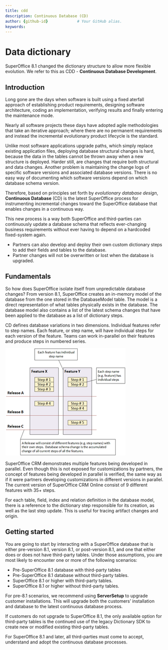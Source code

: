 ```yaml
---
title: cdd       
description: Continuous Database (CD)                   
author: {github-id}             # Your GitHub alias.
keywords:
---
```


# Data dictionary

SuperOffice 8.1 changed the dictionary structure to allow more flexible evolution. We refer to this as CDD - **Continuous Database Development**.

## Introduction

Long gone are the days when software is built using a fixed aterfall approach of establishing product requirements, designing software architecture, coding an implementation, verifying results and finally entering the maintenance mode.

Nearly all software projects these days have adopted agile methodologies that take an iterative approach; where there are no permanent requirements and instead the incremental evolutionary product lifecycle is the standard.

Unlike most software applications upgrade paths, which simply replace existing application files, deploying database structural changes is hard, because the data in the tables cannot be thrown away when a new structure is deployed. Harder still, are changes that require both structural and data changes. Another problem is maintaining the change logs of specific software versions and associated database versions. There is no easy way of documenting which software versions depend on which database schema version.

Therefore, based on principles set forth by *evolutionary database design*, **Continuous Database** (CD) is the latest SuperOffice process for instrumenting incremental changes toward the SuperOffice database that enables changes in a continuous way.

This new process is a way both SuperOffice and third-parties can continuously update a database schema that reflects ever-changing business requirements without ever having to depend on a hardcoded fixed-system again.

* Partners can also develop and deploy their own custom dictionary steps to add their fields and tables to the database.
* Partner changes will not be overwritten or lost when the database is upgraded.

## Fundamentals

So how does SuperOffice isolate itself from unpredictable database changes? From version 8.1, SuperOffice creates an in-memory model of the database from the one stored in the DatabaseModel table. The model is a direct representation of what tables physically exists in the database. The database model also contains a list of the latest schema changes that have been applied to the database as a list of dictionary steps.

CD defines database variations in two dimensions. Individual features refer to step names. Each feature, or step name, will have individual steps for each version of the feature. Teams can work in-parallel on their features and produce steps in numbered series.

![x][img1]

SuperOffice CRM demonstrates multiple features being developed in parallel. Even though this is not exposed for customizations by partners, the concept of features being developed in parallel is verified, the same way as if it were partners developing customizations in different versions in parallel. The current version of SuperOffice CRM Online consist of 9 different features with 35+ steps.

For each table, field, index and relation definition in the database model, there is a reference to the dictionary step responsible for its creation, as well as the last step update. This is useful for tracing artifact changes and origin.

## Getting started

You are going to start by interacting with a SuperOffice database that is either pre-version 8.1, version 8.1, or post-version 8.1, and one that either does or does not have third-party tables. Under those assumptions, you are most likely to encounter one or more of the following scenarios:

* Pre-SuperOffice 8.1 database with third-party tables
* Pre-SuperOffice 8.1 database without third-party tables.
* SuperOffice 8.1 or higher with third-party tables.
* SuperOffice 8.1 or higher without third-party tables.

For pre-8.1 scenarios, we recommend using **ServerSetup** to upgrade customer installations. This will upgrade both the customers’ installation and database to the latest continuous database process.

If customers do not upgrade to SuperOffice 8.1, the only available option for third-party tables is the continued use of the legacy Dictionary SDK to create new or modified existing third-party tables.

For SuperOffice 8.1 and later, all third-parties must come to accept, understand and adopt the continuous database processes.

<!-- Referenced images -->
[img1]: media/swimminlane-description.png
